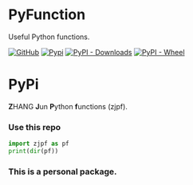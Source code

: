 # PyFunction
Useful Python functions.

[![GitHub](https://img.shields.io/github/license/jzhang-github/PyFunction)](https://github.com/jzhang-github/PyFunction/blob/main/LICENSE)
[![Pypi](https://img.shields.io/pypi/v/zjpf.svg)](https://pypi.org/project/zjpf/)
[![PyPI - Downloads](https://img.shields.io/pypi/dm/zjpf)](https://pypi.org/project/zjpf/)
[![PyPI - Wheel](https://img.shields.io/pypi/wheel/zjpf)](https://pypi.org/project/zjpf/)

# PyPi
**Z**HANG **J**un **P**ython **f**unctions (zjpf).

### Use this repo
```python
import zjpf as pf
print(dir(pf))
```

### This is a personal package.